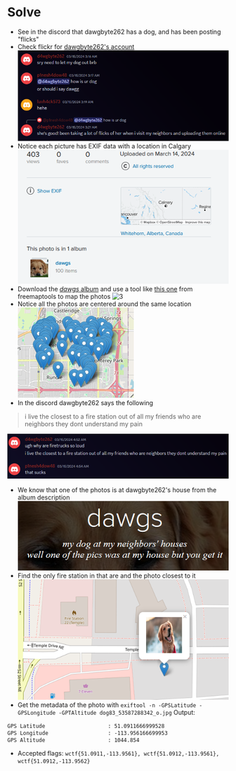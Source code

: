 # Solve
- See in the discord that dawgbyte262 has a dog, and has been posting "flicks"
- Check flickr for [dawgbyte262's account](https://www.flickr.com/people/200261418@N03/)
![1](1.png)
- Notice each picture has EXIF data with a location in Calgary
![2](2.png)
- Download the [*dawgs* album](https://www.flickr.com/photos/200261418@N03/albums/72177720315465844/) and use a tool like [this one](https://www.freemaptools.com/view-and-edit-photo-gps-data.htm) from freemaptools to map the photos
![3](3.gif)
- Notice all the photos are centered around the same location
![4](4.png)
- In the discord dawgbyte262 says the following
> i live the closest to a fire station out of all my friends who are neighbors they dont understand my pain
>
> 
![5](5.png)
- We know that one of the photos is at dawgbyte262's house from the album description
![6](6.png)
- Find the only fire station in that are and the photo closest to it
![7](7.png)
- Get the metadata of the photo with `exiftool -n -GPSLatitude -GPSLongitude -GPTAltitude dog83_53587288342_o.jpg` Output:
```console
GPS Latitude                	: 51.0911666999528
GPS Longitude               	: -113.956166699953
GPS Altitude                	: 1044.854
```
- Accepted flags: `wctf{51.0911,-113.9561}, wctf{51.0912,-113.9561}, wctf{51.0912,-113.9562}`